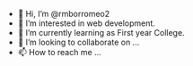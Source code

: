 - 👋 Hi, I’m @rmborromeo2
- 👀 I’m interested in web development.
- 🌱 I’m currently learning as First year College.
- 💞️ I’m looking to collaborate on ...
- 📫 How to reach me ...

<!---
rmborromeo2/rmborromeo2 is a ✨ special ✨ repository because its `README.md` (this file) appears on your GitHub profile.
You can click the Preview link to take a look at your changes.
--->
